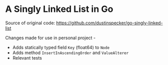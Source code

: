 
# A Singly Linked List in Go

Source of original code: https://github.com/dustinspecker/go-singly-linked-list

Changes made for use in personal project -  
* Adds statically typed field `Key` (float64) to `Node` 
* Adds method `InsertInAscendingOrder` and `ValueAlterer`  
* Relevant tests